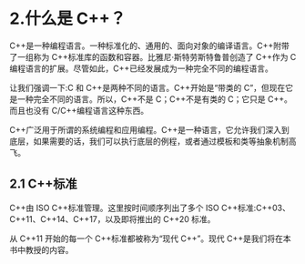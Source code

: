# 2.什么是 C++？

C++是一种编程语言。一种标准化的、通用的、面向对象的编译语言。C++附带了一组称为 C++标准库的函数和容器。比雅尼·斯特劳斯特鲁普创造了 C++作为 C 编程语言的扩展。尽管如此，C++已经发展成为一种完全不同的编程语言。

让我们强调一下:C 和 C++是两种不同的语言。C++开始是“带类的 C”，但现在它是一种完全不同的语言。所以，C++不是 C；C++不是有类的 C；它只是 C++。而且也没有 C/C++编程语言这种东西。

C++广泛用于所谓的系统编程和应用编程。C++是一种语言，它允许我们深入到底层，如果需要的话，我们可以执行底层的例程，或者通过模板和类等抽象机制高飞。

## 2.1 C++标准

C++由 ISO C++标准管理。这里按时间顺序列出了多个 ISO C++标准:C++03、C++11、C++14、C++17，以及即将推出的 C++20 标准。

从 C++11 开始的每一个 C++标准都被称为“现代 C++”。现代 C++是我们将在本书中教授的内容。